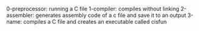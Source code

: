 0-preprocessor: running a C file
1-compiler: compiles without linking
2-assembler: generates assembly code of a c file and save it to an output
3-name: compiles a C file and creates an executable called cisfun
